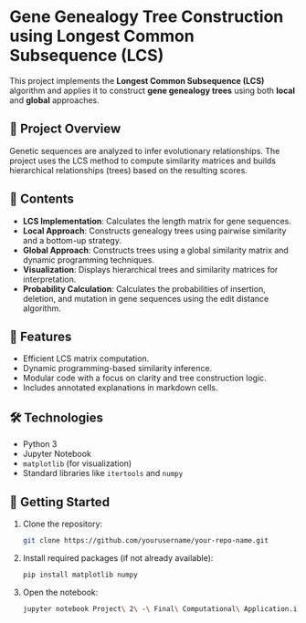 # Gene Genealogy Tree Construction using Longest Common Subsequence (LCS)

This project implements the **Longest Common Subsequence (LCS)** algorithm and applies it to construct **gene genealogy trees** using both **local** and **global** approaches.

## 🧬 Project Overview

Genetic sequences are analyzed to infer evolutionary relationships. The project uses the LCS method to compute similarity matrices and builds hierarchical relationships (trees) based on the resulting scores.

## 📁 Contents

- **LCS Implementation**: Calculates the length matrix for gene sequences.
- **Local Approach**: Constructs genealogy trees using pairwise similarity and a bottom-up strategy.
- **Global Approach**: Constructs trees using a global similarity matrix and dynamic programming techniques.
- **Visualization**: Displays hierarchical trees and similarity matrices for interpretation.
- **Probability Calculation**: Calculates the probabilities of insertion, deletion, and mutation in gene sequences using the edit distance algorithm.

## 📌 Features

- Efficient LCS matrix computation.
- Dynamic programming-based similarity inference.
- Modular code with a focus on clarity and tree construction logic.
- Includes annotated explanations in markdown cells.

## 🛠️ Technologies

- Python 3
- Jupyter Notebook
- `matplotlib` (for visualization)
- Standard libraries like `itertools` and `numpy`

## 🚀 Getting Started

1. Clone the repository:
   ```bash
   git clone https://github.com/yourusername/your-repo-name.git
2. Install required packages (if not already available):
   ```bash
   pip install matplotlib numpy
3. Open the notebook:
   ```bash
   jupyter notebook Project\ 2\ -\ Final\ Computational\ Application.ipynb
